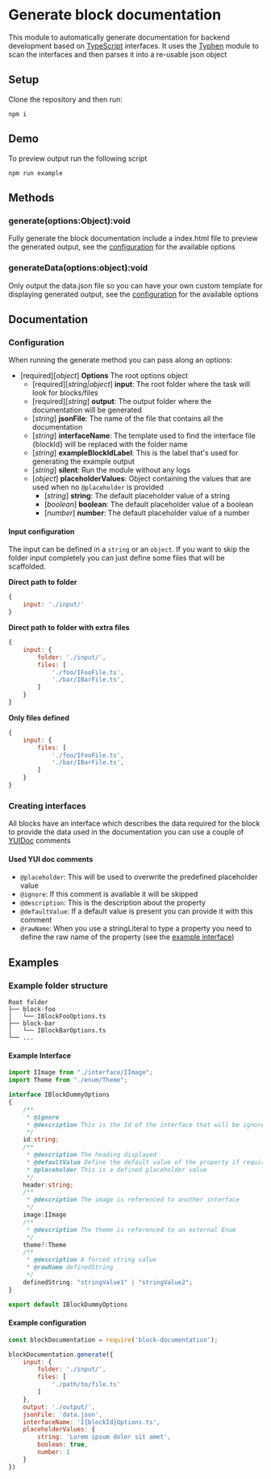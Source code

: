 # Generate block documentation
This module to automatically generate documentation for backend development based on [TypeScript](https://www.typescriptlang.org/) interfaces. It uses the [Typhen](https://github.com/shiwano/typhen) module to scan the interfaces and then parses it into a re-usable json object 

## Setup
Clone the repository and then run:

```
npm i
```
## Demo
To preview output run the following script

```
npm run example
```

## Methods

### generate(options:Object):void
Fully generate the block documentation include a index.html file to preview the generated output, see the [configuration](#documentation) for the available options

### generateData(options:object):void
Only output the data.json file so you can have your own custom template for displaying generated output, see the [configuration](#documentation) for the available options


## Documentation

### Configuration
When running the generate method you can pass along an options:

- [required][*object*] **Options** The root options object
	- [required][*string|object*] **input**: The root folder where the task will look for blocks/files
	- [required][*string*] **output**: The output folder where the documentation will be generated
	- [*string*] **jsonFile**: The name of the file that contains all the documentation
	- [*string*] **interfaceName**: The template used to find the interface file {blockId} will be replaced with the folder name
	- [*string*] **exampleBlockIdLabel**: This is the label that's used for generating the example output
	- [*string*] **silent**: Run the module without any logs
	- [*object*] **placeholderValues**: Object containing the values that are used when no ``@placeholder`` is provided
		- [*string*] **string**: The default placeholder value of a string
		- [*boolean*] **boolean**: The default placeholder value of a boolean
		- [*number*] **number**: The default placeholder value of a number

#### Input configuration
The input can be defined in a `string` or an `object`. If you want to skip the folder input completely you can just define some files that will be scaffolded.

**Direct path to folder**

```javascript
{
	input: './input/'
}
```

**Direct path to folder with extra files**

```javascript
{
	input: {
		folder: './input/',
		files: [
			'./foo/IFooFile.ts',
			'./bar/IBarFile.ts',
		]
	}
}
```

**Only files defined**

```javascript
{
	input: {
		files: [
			'./foo/IFooFile.ts',
			'./bar/IBarFile.ts',
		]
	}
}
```

### Creating interfaces
All blocks have an interface which describes the data required for the block to provide the data used in the documentation you can use a couple of [YUIDoc](http://yui.github.io/yuidoc/) comments

#### Used YUI doc comments
* ``@placeholder``: This will be used to overwrite the predefined placeholder value
* ``@ignore``: If this comment is available it will be skipped
* ``@description``: This is the description about the property
* ``@defaultValue``: If a default value is present you can provide it with this comment
* ``@rawName``: When you use a stringLiteral to type a property you need to define the raw name of the property (see the [example interface](#example-interface))

## Examples

### Example folder structure
    Root folder
    ├── block-foo
    │   └── IBlockFooOptions.ts
    ├── block-bar
    │   └── IBlockBarOptions.ts
    └── ...
    
#### Example Interface

```typescript
import IImage from "./interface/IImage";
import Theme from "./enum/Theme";

interface IBlockDummyOptions
{
	/**
	 * @ignore
	 * @description This is the Id of the interface that will be ignored by the generate task
	 */
	id:string;
	/**
	 * @description The heading displayed
	 * @defaultValue Define the default value of the property if required
	 * @placeholder This is a defined placeholder value
	 */
	header:string;
	/**
	 * @description The image is referenced to another interface
	 */
	image:IImage
	/**
	 * @description The theme is referenced to an external Enum
	 */
	theme?:Theme
	/**
	 * @description A forced string value
	 * @rawName definedString
	 */
	definedString: "stringValue1" | "stringValue2";
}

export default IBlockDummyOptions
```

#### Example configuration

```javascript
const blockDocumentation = require('block-documentation');

blockDocumentation.generate({
    input: {
    	folder: './input/',
    	files: [
    		'./path/to/file.ts'
    	]
    },
    output: './output/',
    jsonFile: 'data.json',
    interfaceName: 'I{blockId}Options.ts',
    placeholderValues: {
        string: 'Lorem ipsum dolor sit amet',
        boolean: true,
        number: 1
    }
})
```